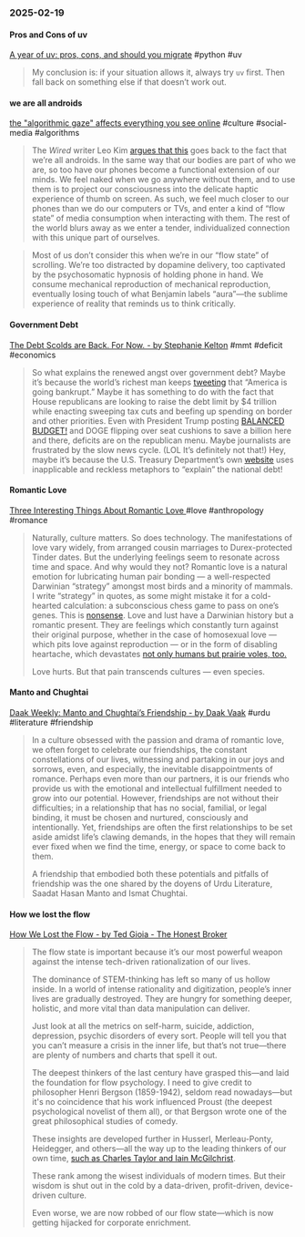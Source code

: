 ### 2025-02-19
#### Pros and Cons of uv
[A year of uv: pros, cons, and should you migrate](https://www.bitecode.dev/p/a-year-of-uv-pros-cons-and-should) #python #uv

> My conclusion is: if your situation allows it, always try `uv` first. Then fall back on something else if that doesn’t work out.

#### we are all androids
[the "algorithmic gaze" affects everything you see online](https://etymology.substack.com/p/the-algorithmic-gaze-affects-everything) #culture #social-media #algorithms 

> The _Wired_ writer Leo Kim [argues that this](https://www.wired.com/story/tiktok-phones-extended-mind-philosophy/) goes back to the fact that we’re all androids. In the same way that our bodies are part of who we are, so too have our phones become a functional extension of our minds. We feel naked when we go anywhere without them, and to use them is to project our consciousness into the delicate haptic experience of thumb on screen. As such, we feel much closer to our phones than we do our computers or TVs, and enter a kind of “flow state” of media consumption when interacting with them. The rest of the world blurs away as we enter a tender, individualized connection with this unique part of ourselves.

>   Most of us don’t consider this when we’re in our “flow state” of scrolling. We’re too distracted by dopamine delivery, too captivated by the psychosomatic hypnosis of holding phone in hand. We consume mechanical reproduction of mechanical reproduction, eventually losing touch of what Benjamin labels “aura”—the sublime experience of reality that reminds us to think critically.

#### Government Debt
[The Debt Scolds are Back. For Now. - by Stephanie Kelton](https://stephaniekelton.substack.com/p/the-debt-scolds-are-back-for-now) #mmt #deficit #economics 

> So what explains the renewed angst over government debt? Maybe it’s because the world’s richest man keeps [tweeting](https://economictimes.indiatimes.com/news/international/us/elon-musk-rings-alarm-bells-says-the-u-s-is-going-bankrupt-and-urges-immediate-action-else-the-dollars-going-to-be-worth-nothing/articleshow/116719516.cms?from=mdr) that “America is going bankrupt.” Maybe it has something to do with the fact that House republicans are looking to raise the debt limit by $4 trillion while enacting sweeping tax cuts and beefing up spending on border and other priorities. Even with President Trump posting [BALANCED BUDGET!](https://www.washingtontimes.com/news/2025/feb/7/donald-trump-calls-balanced-budget-proposing-tax-c/) and DOGE flipping over seat cushions to save a billion here and there, deficits are on the republican menu. Maybe journalists are frustrated by the slow news cycle. (LOL It’s definitely not that!) Hey, maybe it’s because the U.S. Treasury Department’s own [website](https://fiscaldata.treasury.gov/americas-finance-guide/national-debt/) uses inapplicable and reckless metaphors to 
> “explain” the national debt!

#### Romantic Love
[Three Interesting Things About Romantic Love ](https://onhumans.substack.com/p/three-interesting-things-about-romantic) #love #anthropology #romance 

> Naturally, culture matters. So does technology. The manifestations of love vary widely, from arranged cousin marriages to Durex-protected Tinder dates. But the underlying feelings seem to resonate across time and space. And why would they not? Romantic love is a natural emotion for lubricating human pair bonding — a well-respected Darwinian “strategy” amongst most birds and a minority of mammals. I write “strategy” in quotes, as some might mistake it for a cold-hearted calculation: a subconscious chess game to pass on one’s genes. This is [nonsense](https://onhumans.substack.com/p/distorting-darwinism). Love and lust have a Darwinian history but a romantic present. They are feelings which constantly turn against their original purpose, whether in the case of homosexual love — which pits love against reproduction — or in the form of disabling heartache, which devastates [not only humans but prairie voles, too.](https://nyaspubs.onlinelibrary.wiley.com/doi/abs/10.1111/nyas.15134)
> 
> Love hurts. But that pain transcends cultures — even species.

#### Manto and Chughtai
[Daak Weekly: Manto and Chughtai’s Friendship - by Daak Vaak](https://daak.substack.com/p/daak-weekly-manto-and-chughtais-friendship) #urdu #literature #friendship 

> In a culture obsessed with the passion and drama of romantic love, we often forget to celebrate our friendships, the constant constellations of our lives, witnessing and partaking in our joys and sorrows, even, and especially, the inevitable disappointments of romance. Perhaps even more than our partners, it is our friends who provide us with the emotional and intellectual fulfillment needed to grow into our potential. However, friendships are not without their difficulties; in a relationship that has no social, familial, or legal binding, it must be chosen and nurtured, consciously and intentionally. Yet, friendships are often the first relationships to be set aside amidst life’s clawing demands, in the hopes that they will remain ever fixed when we find the time, energy, or space to come back to them.
>
> A friendship that embodied both these potentials and pitfalls of friendship was the one shared by the doyens of Urdu Literature, Saadat Hasan Manto and Ismat Chughtai.

#### How we lost the flow
[How We Lost the Flow - by Ted Gioia - The Honest Broker](https://www.honest-broker.com/p/how-we-lost-the-flow)

> The flow state is important because it’s our most powerful weapon against the intense tech-driven rationalization of our lives.
> 
> The dominance of STEM-thinking has left so many of us hollow inside. In a world of intense rationality and digitization, people’s inner lives are gradually destroyed. They are hungry for something deeper, holistic, and more vital than data manipulation can deliver.
> 
> Just look at all the metrics on self-harm, suicide, addiction, depression, psychic disorders of every sort. People will tell you that you can’t measure a crisis in the inner life, but that’s not true—there are plenty of numbers and charts that spell it out.
> 
> The deepest thinkers of the last century have grasped this—and laid the foundation for flow psychology. I need to give credit to philosopher Henri Bergson (1859-1942), seldom read nowadays—but it's no coincidence that his work influenced Proust (the deepest psychological novelist of them all), or that Bergson wrote one of the great philosophical studies of comedy.
> 
> These insights are developed further in Husserl, Merleau-Ponty, Heidegger, and others—all the way up to the leading thinkers of our own time, [such as Charles Taylor and Iain McGilchrist](https://www.honest-broker.com/p/my-alternative-tech-canon-26-mind).
> 
> These rank among the wisest individuals of modern times. But their wisdom is shut out in the cold by a data-driven, profit-driven, device-driven culture.
> 
> Even worse, we are now robbed of our flow state—which is now getting hijacked for corporate enrichment.
